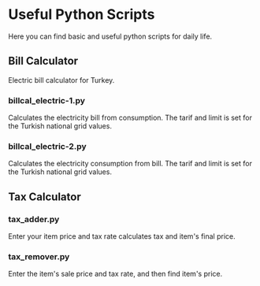 # Useful Python Scripts

Here you can find basic and useful python scripts for daily life.

## Bill Calculator

Electric bill calculator for Turkey.

### billcal_electric-1.py

Calculates the electricity bill from consumption. The tarif and limit is set for the Turkish national grid values.

### billcal_electric-2.py

Calculates the electricity consumption from bill. The tarif and limit is set for the Turkish national grid values.

## Tax Calculator

### tax_adder.py

Enter your item price and tax rate calculates tax and item's final price.

### tax_remover.py

Enter the item's sale price and tax rate, and then find item's price.
